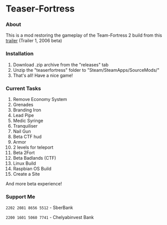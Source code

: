 # Teaser-Fortress
### About
This is a mod restoring the gameplay of the Team-Fortress 2 build from this [trailer](https://www.youtube.com/watch?v=9gv3XmD7-rk) (Trailer 1, 2006 beta)

### Installation
1. Download .zip archive from the "releases" tab
2. Unzip the "teaserfortress" folder to "Steam/SteamApps/SourceMods/"
3. That's all! Have a nice game!

### Current Tasks
1. Remove Economy System
2. Grenades
3. Branding Iron
4. Lead Pipe
5. Medic Syringe
6. Tranquiliser
7. Nail Gun
8. Beta CTF hud
9. Armor
10. 2 levels for teleport
11. Beta 2Fort
12. Beta Badlands (CTF)
13. Linux Build
14. Raspbian OS Build
15. Create a Site

And more beta experience!

### Support Me
```2202 2081 8656 5512``` - SberBank

```2200 1601 5060 7741``` - Chelyabinvest Bank
